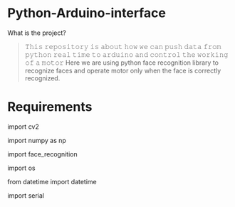 # Python-Arduino-interface
What is the project?
>𝚃𝚑𝚒𝚜 𝚛𝚎𝚙𝚘𝚜𝚒𝚝𝚘𝚛𝚢 𝚒𝚜 𝚊𝚋𝚘𝚞𝚝 𝚑𝚘𝚠 𝚠𝚎 𝚌𝚊𝚗 𝚙𝚞𝚜𝚑 𝚍𝚊𝚝𝚊 𝚏𝚛𝚘𝚖 𝚙𝚢𝚝𝚑𝚘𝚗 𝚛𝚎𝚊𝚕 𝚝𝚒𝚖𝚎 𝚝𝚘 𝚊𝚛𝚍𝚞𝚒𝚗𝚘 𝚊𝚗𝚍 𝚌𝚘𝚗𝚝𝚛𝚘𝚕  𝚝𝚑𝚎 𝚠𝚘𝚛𝚔𝚒𝚗𝚐 𝚘𝚏 𝚊 𝚖𝚘𝚝𝚘𝚛
>Here we are using python face recognition library to recognize faces and operate motor only when the face is correctly recognized.
# Requirements 
import cv2

 import numpy as np

 import face_recognition

 import os

 from datetime import datetime

 import serial

